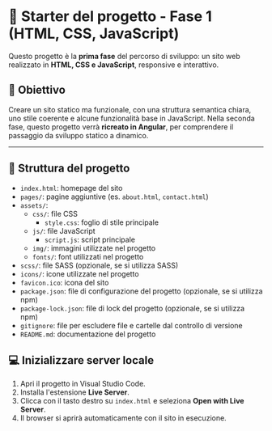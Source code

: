 # 📁 Starter del progetto - Fase 1 (HTML, CSS, JavaScript)

Questo progetto è la **prima fase** del percorso di sviluppo: un sito web realizzato in **HTML, CSS e JavaScript**, responsive e interattivo.

## 🎯 Obiettivo

Creare un sito statico ma funzionale, con una struttura semantica chiara, uno stile coerente e alcune funzionalità base in JavaScript. Nella seconda fase, questo progetto verrà **ricreato in Angular**, per comprendere il passaggio da sviluppo statico a dinamico.

---

## 📂 Struttura del progetto

- `index.html`: homepage del sito
- `pages/`: pagine aggiuntive (es. `about.html`, `contact.html`)
- `assets/`:
  - `css/`: file CSS
    - `style.css`: foglio di stile principale
  - `js/`: file JavaScript
    - `script.js`: script principale
  - `img/`: immagini utilizzate nel progetto
  - `fonts/`: font utilizzati nel progetto
- `scss/`: file SASS (opzionale, se si utilizza SASS)
- `icons/`: icone utilizzate nel progetto
- `favicon.ico`: icona del sito
- `package.json`: file di configurazione del progetto (opzionale, se si utilizza npm)
- `package-lock.json`: file di lock del progetto (opzionale, se si utilizza npm)
- `gitignore`: file per escludere file e cartelle dal controllo di versione
- `README.md`: documentazione del progetto

## :computer: Inizializzare server locale

1. Apri il progetto in Visual Studio Code.
2. Installa l'estensione **Live Server**.
3. Clicca con il tasto destro su `index.html` e seleziona **Open with Live Server**.
4. Il browser si aprirà automaticamente con il sito in esecuzione.
